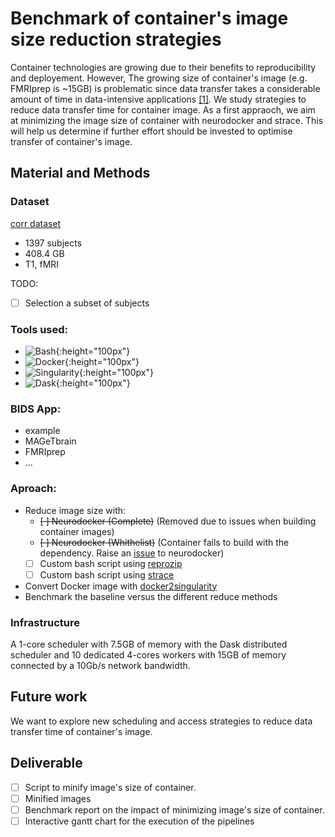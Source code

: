 # Benchmark of container's image size reduction strategies

Container technologies are growing due to their benefits to reproducibility and deployement. However, The growing size of container's image (e.g. FMRIprep is ~15GB) is problematic since data transfer takes a considerable amount of time in data-intensive applications [\[1\]](https://arxiv.org/pdf/1907.13030.pdf). We study strategies to reduce data transfer time for container image. As a first appraoch, we aim at minimizing the image size of container with neurodocker and strace. This will help us determine if further effort should be invested to optimise transfer of container's image.

## Material and Methods

### Dataset
[corr dataset](http://fcon_1000.projects.nitrc.org/indi/CoRR/html/)
* 1397 subjects
* 408.4 GB
* T1, fMRI

TODO:
- [ ] Selection a subset of subjects

### Tools used:
* ![Bash](https://tiswww.case.edu/php/chet/img/bash-logo-web.png){:height="100px"}
* ![Docker](https://cdn.worldvectorlogo.com/logos/docker.svg){:height="100px"}
* ![Singularity](https://singularity.lbl.gov/images/logo/logo.svg){:height="100px"}
* ![Dask](https://dask.org/_images/dask_horizontal_white_no_pad.svg){:height="100px"}

### BIDS App:
* example
* MAGeTbrain
* FMRIprep
* ...

### Aproach:
* Reduce image size with:
    - ~~[ ] Neurodocker (Complete)~~ (Removed due to issues when building container images)
    - ~~[ ] Neurodocker (Whithelist)~~ (Container fails to build with the dependency. Raise an [issue](https://github.com/kaczmarj/neurodocker/issues/295) to neurodocker)
    - [ ] Custom bash script using [reprozip](https://www.reprozip.org/)
    - [ ] Custom bash script using [strace](https://linux.die.net/man/1/strace)
* Convert Docker image with [docker2singularity](https://hub.docker.com/r/singularityware/docker2singularity)
* Benchmark the baseline versus the different reduce methods

### Infrastructure

A 1-core scheduler with 7.5GB of memory with the Dask distributed scheduler and 10 dedicated 4-cores workers with 15GB of memory connected by a 10Gb/s network bandwidth.

## Future work
We want to explore new scheduling and access strategies to reduce data transfer time of container's image.

## Deliverable
- [ ] Script to minify image's size of container.
- [ ] Minified images
- [ ] Benchmark report on the impact of minimizing image's size of container.
- [ ] Interactive gantt chart for the execution of the pipelines